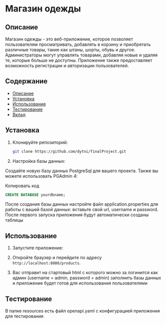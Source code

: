 
# Магазин одежды

## Описание
Магазин одежды - это веб-приложение, которое позволяет пользователям просматривать, добавлять в корзину и приобретать различные товары, такие как штаны, шорты, обувь и другое. Администраторы могут управлять товарами, добавляя новые и удаляя те, которые больше не доступны. Приложение также предоставляет возможность регистрации и авторизации пользователей.

## Содержание
- [Описание](#Описание)
- [Установка](#Установка)
- [Использование](#Использование)
- [Тестирование](#Тестирование)
- [Вклад](#Вклад)

## Установка
1. Клонируйте репозиторий:
    ```bash
    git clone https://github.com/dytni/finalProject.git
    ```
2. Настройка базы данных:

Создайте новую базу данных PostgreSql для вашего проекта. Также вы можете использовать PGAdmin 4:

Копировать код
```sql
CREATE DATABASE yourdbname;
```
После создания базы данных настройте файл application.properties для работы с вашей базой данных: вставьте свой url, username и password.
После первого запуска приложения будут автоматически созданы таблицы

## Использование
1. Запустите приложение:


2. Откройте браузер и перейдите по адресу `http://localhost:8080/products`.
3. Вас отправит на стартовый html с которого можно за логинится как админ (username = admin, password = admin) заполнить базы данных и приложение будет готов для использования пользователями
## Тестирование
В папке resources есть файл openapi.yaml с конфигурацией приложения для тестирования

